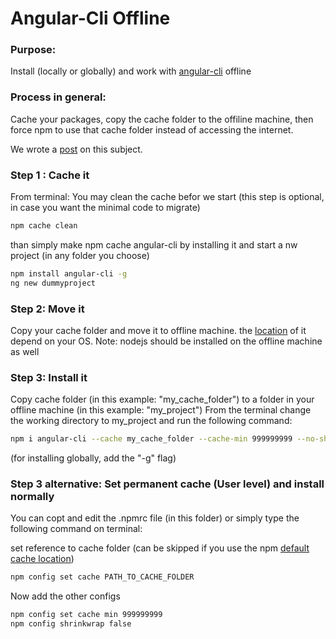 # Angular-Cli Offline
### Purpose: 
Install  (locally or globally) and work with [angular-cli](https://github.com/angular/angular-cli) offline
### Process in general: 
Cache your packages, copy the cache folder to the offiline machine, then force npm to use that cache folder instead of accessing the internet.

We wrote a [post](http://webiks.com/working-offline-with-angular-cli/) on this subject.

### Step 1 : Cache it
From terminal: 
You may clean the cache befor we start (this step is optional, in case you want the minimal code to migrate)
```bash
npm cache clean 
```

than simply make npm cache angular-cli by installing it and start a nw project (in any folder you choose)
```bash
npm install angular-cli -g
ng new dummyproject
```

### Step 2: Move it
Copy your cache folder and move it to offline machine. the [location](https://docs.npmjs.com/cli/cache#cache) of it depend on your OS.
Note: nodejs should be installed on the offline machine as well

### Step 3: Install it 
Copy cache folder (in this example: "my_cache_folder") to a folder in your offline machine (in this example: "my_project")
From the terminal change the working directory to my_project and run the following command:
```bash
npm i angular-cli --cache my_cache_folder --cache-min 999999999 --no-shrinkwrap
```
(for installing globally, add the "-g" flag)

### Step 3 alternative: Set permanent cache (User level) and install normally 
You can copt and edit the .npmrc file (in this folder) or simply type the following command on terminal:

set reference to cache folder (can be skipped if you use the npm [default cache location](https://docs.npmjs.com/cli/cache#cache))
```bash
npm config set cache PATH_TO_CACHE_FOLDER
```

Now add the other configs
```bash
npm config set cache min 999999999
npm config shrinkwrap false
```
